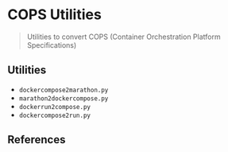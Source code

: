 # COPS Utilities

> Utilities to convert COPS (Container Orchestration Platform Specifications)

## Utilities

- `dockercompose2marathon.py`
- `marathon2dockercompose.py`
- `dockerrun2compose.py`
- `dockercompose2run.py`

## References
